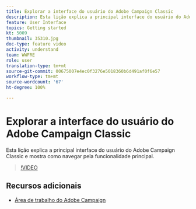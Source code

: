 ```yaml
---
title: Explorar a interface do usuário do Adobe Campaign Classic
description: Esta lição explica a principal interface do usuário do Adobe Campaign Classic e mostra como navegar pela funcionalidade principal.
feature: User Interface
topics: Getting started
kt: 5009
thumbnail: 35310.jpg
doc-type: feature video
activity: understand
team: WWFRE
role: user
translation-type: tm+mt
source-git-commit: 00675007e4ec0f3276e5018360b6d491af0f6e57
workflow-type: tm+mt
source-wordcount: '67'
ht-degree: 100%

---
```



# Explorar a interface do usuário do Adobe Campaign Classic

Esta lição explica a principal interface do usuário do Adobe Campaign Classic e mostra como navegar pela funcionalidade principal.

>[!VIDEO](https://video.tv.adobe.com/v/35130?quality=12)

## Recursos adicionais

* [Área de trabalho do Adobe Campaign](https://docs.adobe.com/content/help/pt-BR/campaign-classic/using/getting-started/starting-with-adobe-campaign/adobe-campaign-workspace.html)
